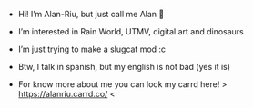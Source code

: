 - Hi! I’m Alan-Riu, but just call me Alan 👋
- I’m interested in Rain World, UTMV, digital art and dinosaurs
- I’m just trying to make a slugcat mod :c
- Btw, I talk in spanish, but my english is not bad (yes it is)

- For know more about me you can look my carrd here! > https://alanriu.carrd.co/ < 
